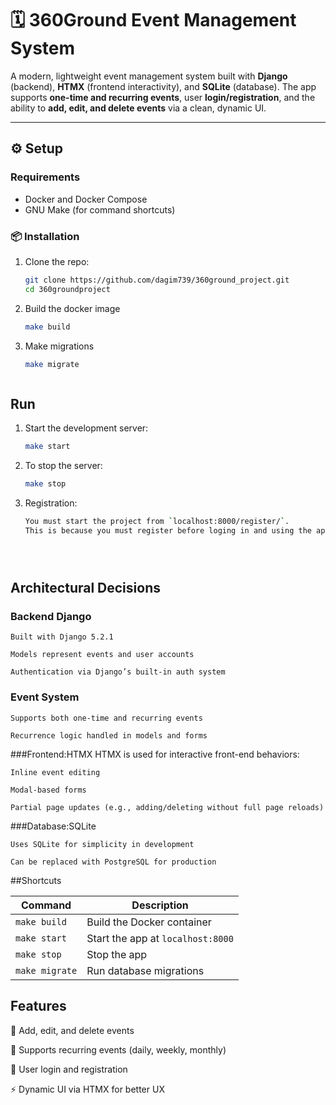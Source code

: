 # 🗓️ 360Ground Event Management System

A modern, lightweight event management system built with **Django** (backend), **HTMX** (frontend interactivity), and **SQLite** (database). The app supports **one-time and recurring events**, user **login/registration**, and the ability to **add, edit, and delete events** via a clean, dynamic UI.

---

## ⚙️ Setup

###  Requirements

- Docker and Docker Compose
- GNU Make (for command shortcuts)

### 📦 Installation

1. Clone the repo:
   ```bash
   git clone https://github.com/dagim739/360ground_project.git
   cd 360groundproject


2. Build the docker image
    ```bash
    make build

3. Make migrations
    ```bash
    make migrate



## Run

1. Start the development server:
    ```bash
    make start

2. To stop the server:
    ```bash
    make stop

3. Registration:
   ```bash
   You must start the project from `localhost:8000/register/`.
   This is because you must register before loging in and using the app





## Architectural Decisions

### Backend Django
    Built with Django 5.2.1

    Models represent events and user accounts

    Authentication via Django’s built-in auth system

### Event System
    Supports both one-time and recurring events

    Recurrence logic handled in models and forms


###Frontend:HTMX
    HTMX is used for interactive front-end behaviors:

    Inline event editing

    Modal-based forms

    Partial page updates (e.g., adding/deleting without full page reloads)

###Database:SQLite

    Uses SQLite for simplicity in development

    Can be replaced with PostgreSQL for production



##Shortcuts

| Command                | Description                       |
| ---------------------- | --------------------------------- |
| `make build`           | Build the Docker container        |
| `make start`           | Start the app at `localhost:8000` |
| `make stop`            | Stop the app                      |
| `make migrate`         | Run database migrations           |


## Features
📝 Add, edit, and delete events

🔁 Supports recurring events (daily, weekly, monthly)

🔐 User login and registration

⚡ Dynamic UI via HTMX for better UX
